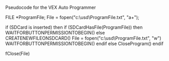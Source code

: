 Pseudocode  for the VEX Auto Programmer

FILE *ProgramFile;
File = fopen("c:\\usd\\ProgramFile.txt", "a+");


if (SDCard is inserted) then
	if (SDCardHasFile(ProgramFile)) then
		WAITFORBUTTONPERMISSIONTOBEGIN()
	else
		CREATENEWFILEONSDCARD()
		File = fopen("c:\\usd\\ProgramFile.txt", "w")
		WAITFORBUTTONPERMISSIONTOBEGIN()
	endif
else
    CloseProgram()
endif

fClose(File)
